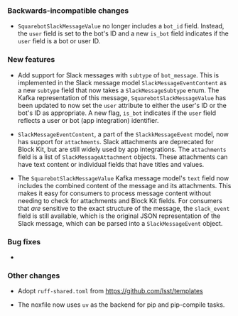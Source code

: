 <!-- Delete the sections that don't apply -->

### Backwards-incompatible changes

- `SquarebotSlackMessageValue` no longer includes a `bot_id` field. Instead, the `user` field is set to the bot's ID and a new `is_bot` field indicates if the `user` field is a bot or user ID.

### New features

- Add support for Slack messages with `subtype` of `bot_message`. This is implemented in the Slack message model `SlackMessageEventContent` as a new `subtype` field that now takes a `SlackMessageSubtype` enum. The Kafka representation of this message, `SquarebotSlackMessageValue` has been updated to now set the `user` attribute to either the user's ID or the bot's ID as appropriate. A new flag, `is_bot` indicates if the `user` field reflects a user or bot (app integration) identifier.

- `SlackMessageEventContent`, a part of the `SlackkMessageEvent` model, now has support for `attachments`. Slack attachments are deprecated for Block Kit, but are still widely used by app integrations. The `attachments` field is a list of `SlackMessageAttachment` objects. These attachments can have text content or individual fields that have titles and values.

- The `SquarebotSlackMessageValue` Kafka message model's `text` field now includes the combined content of the message and its attachments. This makes it easy for consumers to process message content without needing to check for attachments and Block Kit fields. For consumers that _are_ sensitive to the exact structure of the message, the `slack_event` field is still available, which is the original JSON representation of the Slack message, which can be parsed into a `SlackMessageEvent` object.

### Bug fixes

-

### Other changes

- Adopt `ruff-shared.toml` from https://github.com/lsst/templates

- The noxfile now uses `uv` as the backend for pip and pip-compile tasks.
